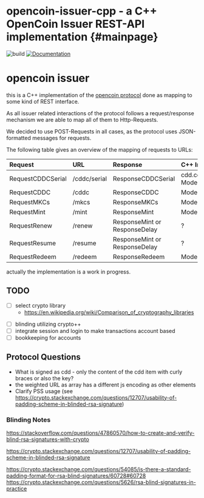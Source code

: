 opencoin-issuer-cpp - a C++ OpenCoin Issuer REST-API implementation {#mainpage}
=============================================================

![build](https://github.com/OpenCoin/opencoin-issuer-cpp/actions/workflows/cmake.yaml/badge.svg)
[![Documentation](https://github.com/OpenCoin/opencoin-issuer-cpp/actions/workflows/doxygen-gh-pages.yml/badge.svg)](https://github.com/OpenCoin/opencoin-issuer-cpp/actions/workflows/doxygen-gh-pages.yml)

# opencoin issuer

this is a C++ implementation of the [opencoin protocol](https://opencoin.org/OpenCoin.html)
done as mapping to some kind of REST interface.

As all issuer related interactions of the protocol follows a request/response mechanism we are able to map all of them to Http-Requests.

We decided to use POST-Requests in all cases, 
as the protocol uses JSON-formatted messages for requests.

The following table gives an overview of the mapping of requests to URLs:

| Request           | URL          | Response                      | C++ Interface Method                               |
|:------------------|:-------------|:------------------------------|:---------------------------------------------------|
| RequestCDDCSerial | /cddc/serial | ResponseCDDCSerial            | cdd.cdd_serial of Model::getCurrentCDDC() |
| RequestCDDC       | /cddc        | ResponseCDDC                  | Model::getCurrentCDDC()                            |
| RequestMKCs       | /mkcs        | ResponseMKCs                  | Model::getMKCs                                     |
| RequestMint       | /mint        | ResponseMint                  | Model::mint                                        |
| RequestRenew      | /renew       | ResponseMint or ResponseDelay | ?                                                  |
| RequestResume     | /resume      | ResponseMint or ResponseDelay | ?                                                  |
| RequestRedeem     | /redeem      | ResponseRedeem                | Model::redeem                                      |

actually the implementation is a work in progress.

## TODO

- [ ] select crypto library
   + https://en.wikipedia.org/wiki/Comparison_of_cryptography_libraries
+ [ ] blinding utilizing crypto++
+ [ ] integrate session and login to make transactions account based
+ [ ] bookkeeping for accounts

## Protocol Questions

+ What is signed as cdd - only the content of the cdd item with curly braces 
or also the key?
+ the weighted URL as array has a different js encoding as other elements
+ Clarify PSS usage (see https://crypto.stackexchange.com/questions/12707/usability-of-padding-scheme-in-blinded-rsa-signature) 

### Blinding Notes

https://stackoverflow.com/questions/47860570/how-to-create-and-verify-blind-rsa-signatures-with-crypto

https://crypto.stackexchange.com/questions/12707/usability-of-padding-scheme-in-blinded-rsa-signature

https://crypto.stackexchange.com/questions/54085/is-there-a-standard-padding-format-for-rsa-blind-signatures/60728#60728
https://crypto.stackexchange.com/questions/5626/rsa-blind-signatures-in-practice
